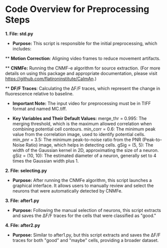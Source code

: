 # Code Overview for Preprocessing Steps

**1. File: std.py**
+ **Purpose:** This script is responsible for the initial preprocessing, which includes:

** **Motion Correction**: Aligning video frames to reduce movement artifacts.

** **CNMFe:** Running the CNMF-e algorithm for source extraction. (For more details on using this package and appropriate documentation, please visit https://github.com/flatironinstitute/CaImAn.)

** **DF/F Traces**: Calculating the ΔF/F traces, which represent the change in fluorescence relative to baseline.

+ **Important Note:** The input video for preprocessing must be in TIFF format and named MC.tiff.

+ **Key Variables and Their Default Values:**
merge_thr = 0.995: The merging threshold, which is the maximum allowed correlation when combining potential cell contours.
min_corr = 0.6: The minimum peak value from the correlation image, used to identify potential cells.
min_pnr = 3.5: The minimum peak-to-noise ratio from the PNR (Peak-to-Noise Ratio) image, which helps in detecting cells.
gSig = (5, 5): The width of the Gaussian kernel in 2D, approximating the size of a neuron.
gSiz = (10, 10): The estimated diameter of a neuron, generally set to 4 times the Gaussian width plus 1.


**2. File: selecting.py**
+ **Purpose:** After running the CNMFe algorithm, this script launches a graphical interface. It allows users to manually review and select the neurons that were automatically detected by CNMFe.

**3. File: after1.py**
+ **Purpose:** Following the manual selection of neurons, this script extracts and saves the ΔF/F traces for the cells that were classified as "good."
  
**4. File: after2.py**
+ **Purpose:** Similar to after1.py, but this script extracts and saves the ΔF/F traces for both "good" and "maybe" cells, providing a broader dataset.
